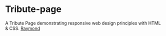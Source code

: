 # Tribute-page
A Tribute Page demonstrating responsive web design principles with HTML & CSS. 
<a href="https://codepen.io/Rjames2323" rel="nofollow">Raymond </a>
